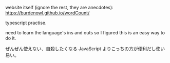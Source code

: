 website itself (ignore the rest, they are anecdotes): https://burdenowl.github.io/wordCount/

typescript practise. 

need to learn the language's ins and outs so I figured this is an easy way to do it.

ぜんぜん使えない、自殺したくなる JavaScript よりこっちの方が便利だし使い易い。

